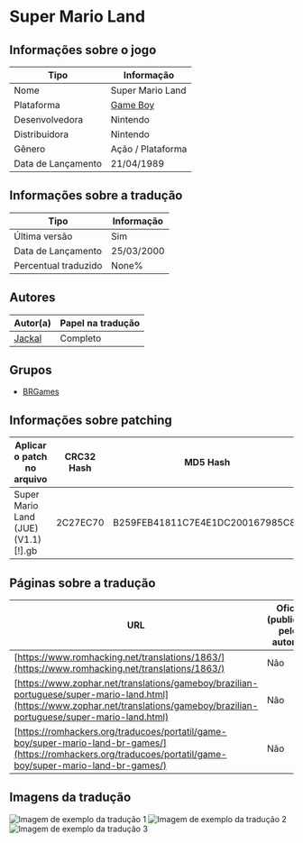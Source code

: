 # Super Mario Land

## Informações sobre o jogo

| Tipo | Informação |
| ----------- | ----------- |
| Nome | Super Mario Land |
| Plataforma | [Game Boy](../) |
| Desenvolvedora | Nintendo |
| Distribuidora | Nintendo |
| Gênero | Ação / Plataforma |
| Data de Lançamento | 21/04/1989 |

## Informações sobre a tradução

| Tipo | Informação |
| ----------- | ----------- |
| Última versão | Sim |
| Data de Lançamento | 25/03/2000 |
| Percentual traduzido | None% |

## Autores

| Autor(a) | Papel na tradução |
| ----------- | ----------- |
| [Jackal](../../../autores/jackal/) | Completo |

## Grupos

* [BRGames](../../../grupos/brgames/)

## Informações sobre patching

| Aplicar o patch no arquivo | CRC32 Hash | MD5 Hash |
| ----------- | ----------- | ----------- |
| Super Mario Land \(JUE\) \(V1\.1\) \[\!\]\.gb | 2C27EC70 | B259FEB41811C7E4E1DC200167985C84 |

## Páginas sobre a tradução

| URL | Oficial (publicado pelos autores) | Possuí link de download |
| ----------- | ----------- | ----------- |
| [https://www.romhacking.net/translations/1863/](https://www.romhacking.net/translations/1863/) | Não | Sim |
| [https://www.zophar.net/translations/gameboy/brazilian-portuguese/super-mario-land.html](https://www.zophar.net/translations/gameboy/brazilian-portuguese/super-mario-land.html) | Não | Sim |
| [https://romhackers.org/traducoes/portatil/game-boy/super-mario-land-br-games/](https://romhackers.org/traducoes/portatil/game-boy/super-mario-land-br-games/) | Não | Não |

## Imagens da tradução

![Imagem de exemplo da tradução 1](1.png)
![Imagem de exemplo da tradução 2](2.png)
![Imagem de exemplo da tradução 3](3.png)
